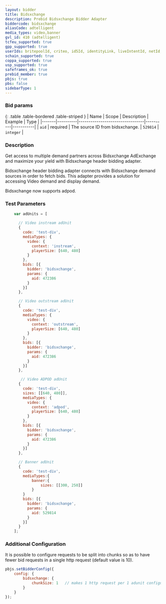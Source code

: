 ```yaml
---
layout: bidder
title: Bidsxchange
description: Prebid Bidsxchange Bidder Adapter
biddercode: bidsxchange
aliasCode: adtelligent
media_types: video,banner
gvl_id: 410 (adtelligent)
tcfeu_supported: true
gpp_supported: true
userIds: britepoolId, criteo, id5Id, identityLink, liveIntentId, netId, parrableId, pubCommonId, unifiedId
schain_supported: true
coppa_supported: true
usp_supported: true
safeframes_ok: true
prebid_member: true
pbjs: true
pbs: false
sidebarType: 1
---
```


### Bid params

{: .table .table-bordered .table-striped }
| Name  | Scope    | Description                     | Example  | Type      |
|-------|----------|---------------------------------|----------|-----------|
| `aid` | required | The source ID from bidsxchange.   | `529814` | `integer` |

### Description

Get access to multiple demand partners across Bidsxchange AdExchange and maximize your yield with Bidsxchange header bidding adapter.

Bidsxchange header bidding adapter connects with Bidsxchange demand sources in order to fetch bids.
This adapter provides a solution for accessing Video demand and display demand.

Bidsxchange now supports adpod.

### Test Parameters

``` javascript
    var adUnits = [

      // Video instream adUnit
      {
        code: 'test-div',
        mediaTypes: {
          video: {
            context: 'instream',
            playerSize: [640, 480]
          }
        },
        bids: [{
          bidder: 'bidsxchange',
          params: {
            aid: 472386
          }
        }]
      },

      // Video outstream adUnit
      {
        code: 'test-div',
        mediaTypes: {
          video: {
            context: 'outstream',
            playerSize: [640, 480]
          }
        },
        bids: [{
          bidder: 'bidsxchange',
          params: {
            aid: 472386
          }
        }]
      },

       // Video ADPOD adUnit
      {
        code: 'test-div',
        sizes: [[640, 480]],
        mediaTypes: {
          video: {
            context: 'adpod',
            playerSize: [640, 480]            
          }
        },
        bids: [{
          bidder: 'bidsxchange',
          params: {
            aid: 472386
          }
        }]
      },

      // Banner adUnit
      {
        code: 'test-div',
        mediaTypes:{
            banner:{
                sizes: [[300, 250]]
            }
        }
        bids: [{
          bidder: 'bidsxchange',
          params: {
            aid: 529814
          }
        }]
      }
    ];
```

### Additional Configuration

It is possible to configure requests to be split into chunks so as to have fewer bid requests in a single http request
(default value is 10).

``` javascript
pbjs.setBidderConfig({
    config: {              
        bidsxchange: {
            chunkSize: 1   // makes 1 http request per 1 adunit configured
        }
    }
});
```
